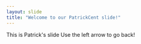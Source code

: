 ```yaml
---
layout: slide
title: "Welcome to our PatrickCent slide!"
---
```

This is Patrick's slide
Use the left arrow to go back!